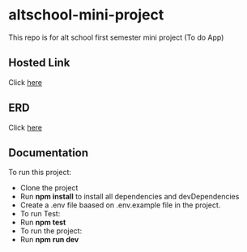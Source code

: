 # altschool-mini-project
This repo is for alt school first semester mini project (To do App)

## Hosted Link
Click [here](https://alt-mini-pro.onrender.com)

## ERD
Click [here](https://drawsql.app/teams/emmanuel-13/diagrams/to-do-app)

## Documentation
To run this project:
- Clone the project
- Run **npm install** to install all dependencies and devDependencies
- Create a .env file baased on .env.example file in the project.
- To run Test:
- Run **npm test**
- To run the project:
- Run **npm run dev**
